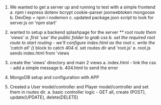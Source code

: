 1. We wanted to get a server up and running to test with a simple frontend
   a. npm i express dotenv bcrypt cookie-parser jsonwebtoken mongoose
   b. DevDep = npm i nodemon
   c. updated package.json script to look for server.js on 'npm start'

2. wanted to setup a backend splashpage for the server
   _\*\* root route them 'views'
   a. first 'use' the public folder to grab css
   b. set the required root route to start routing - we'll configure index.html as the root
   c. write the 'catch all' (_) block to catch 404
   d. set routes dir and 'root.js'
   e. root.js sends index.html from 'views

3. create the 'views' directory and main 2 views
   a. index.html - link the css - add a simple message
   b. 404.html to send the error

4. MongoDB setup and configuration with APP

5. Created a User model/controller and Player model/controller and set them in routes dir.
   a. basic controller logic - GET all, create (POST), update(UPDATE), delete(DELETE)
